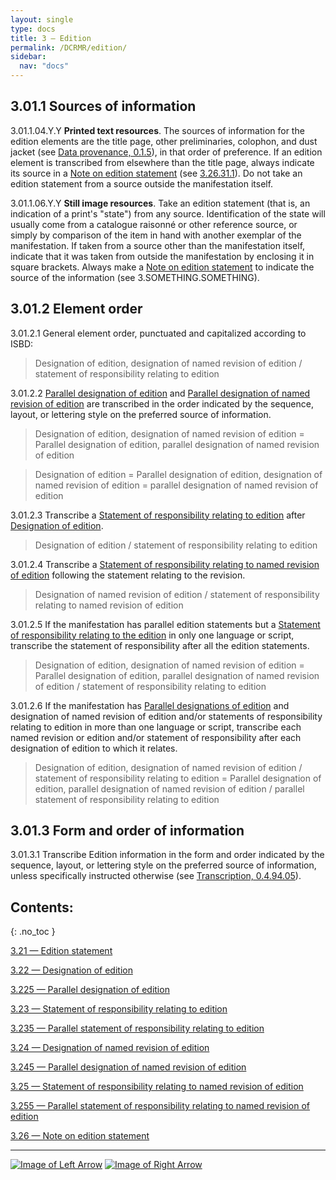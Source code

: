 ```yaml
---
layout: single
type: docs
title: 3 — Edition
permalink: /DCRMR/edition/
sidebar:
  nav: "docs"
---
```


## 3.01.1 Sources of information

<a name="3.01.1.4.Y.Y">3.01.1.04.Y.Y</a> **Printed text resources**. The sources of information for the edition elements are the title page, other preliminaries, colophon, and dust jacket (see [Data provenance, 0.1.5](/DCRMR/general-rules/Data-provenance/#015-sources-of-information)), in that order of preference. If an edition element is transcribed from elsewhere than the title page, always indicate its source in a [Note on edition statement](/DCRMR/edition/Note-on-edition-statement/) (see [3.26.31.1](/DCRMR/edition/Note-on-edition-statement/#3.26.31.1)). Do not take an edition statement from a source outside the manifestation itself.

<a name="3.01.1.06.Y.Y">3.01.1.06.Y.Y</a> **Still image resources**. Take an edition statement (that is, an indication of a print's  "state") from any source. Identification of the state will usually come from a catalogue raisonné or other reference source, or simply by comparison of the item in hand with another exemplar of the manifestation. If taken from a source other than the manifestation itself, indicate that it was taken from outside the manifestation by enclosing it in square brackets. Always make a [Note on edition statement](/DCRMR/edition/Note-on-edition-statement/) to indicate the source of the information (see 3.SOMETHING.SOMETHING).

## 3.01.2 Element order

<a name="3.01.2.1">3.01.2.1</a> General element order, punctuated and capitalized according to ISBD:

>Designation of edition, designation of named revision of edition  / statement of responsibility relating to edition

<a name="3.01.2.2">3.01.2.2</a> [Parallel designation of edition](/DCRMR/edition/Parallel-designation-of-edition/) and [Parallel designation of named revision of edition](/DCRMR/edition/Designation-of-named-revision-of-edition/) are transcribed in the order indicated by the sequence, layout, or lettering style on the preferred source of information.

>Designation of edition, designation of named revision of edition = Parallel designation of edition, parallel designation of named revision of edition

>Designation of edition = Parallel designation of edition, designation of named revision of edition = parallel designation of named revision of edition

<a name="3.01.2.3">3.01.2.3</a> Transcribe a [Statement of responsibility relating to edition](/DCRMR/edition/Statement-of-responsibility-relating-to-edition/) after [Designation of edition](/DCRMR/edition/Designation-of-edition/).

>Designation of edition / statement of responsibility relating to edition

<a name="3.01.2.4">3.01.2.4</a> Transcribe a [Statement of responsibility relating to named revision of edition](/DCRMR/edition/Statement-of-responsibility-relating-to-named-revision-of-edition/) following the statement relating to the revision.

>Designation of named revision of edition / statement of responsibility relating to named revision of edition

<a name="3.01.2.5">3.01.2.5</a> If the manifestation has parallel edition statements but a [Statement of responsibility relating to the edition](/DCRMR/edition/Statement-of-responsibility-relating-to-named-revision-of-edition/) in only one language or script, transcribe the statement of responsibility after all the edition statements.

>Designation of edition, designation of named revision of edition = Parallel designation of edition, parallel designation of named revision of edition / statement of responsibility relating to edition

<a name="3.01.2.6">3.01.2.6</a> If the manifestation has [Parallel designations of edition](/DCRMR/edition/Parallel-designation-of-edition/) and designation of named revision of edition and/or statements of responsibility relating to edition in more than one language or script, transcribe each named revision or edition and/or statement of responsibility after each designation of edition to which it relates.

>Designation of edition, designation of named revision of edition / statement of responsibility relating to edition = Parallel designation of edition, parallel designation of named revision of edition / parallel statement of responsibility relating to edition

## 3.01.3 Form and order of information

<a name="3.01.3.1">3.01.3.1</a> Transcribe Edition information in the form and order indicated by the sequence, layout, or lettering style on the preferred source of information, unless specifically instructed otherwise (see [Transcription, 0.4.94.05](/DCRMR/general-rules/Transcription/#0.4.94.05)).

## Contents:
{: .no_toc }

[3.21 — Edition statement](/DCRMR/edition/Edition-statement/)

[3.22 — Designation of edition](/DCRMR/edition/Designation-of-edition/)

[3.225 — Parallel designation of edition](/DCRMR/edition/Parallel-designation-of-edition/)

[3.23 — Statement of responsibility relating to edition](/DCRMR/edition/Statement-of-responsibility-relating-to-edition/)

[3.235 — Parallel statement of responsibility relating to edition](/DCRMR/edition/Parallel-statement-of-responsibility-relating-to-edition/)

[3.24 — Designation of named revision of edition](/DCRMR/edition/Designation-of-named-revision-of-edition/)

[3.245 — Parallel designation of named revision of edition](/DCRMR/edition/Parallel-designation-of-named-revision-of-edition/)

[3.25 — Statement of responsibility relating to named revision of edition](/DCRMR/edition/Statement-of-responsibility-relating-to-named-revision-of-edition/)

[3.255 — Parallel statement of responsibility relating to named revision of edition](/DCRMR/edition/Parallel-statement-of-responsibility-relating-to-named-revision-of-edition/)

[3.26 — Note on edition statement](/DCRMR/edition/Note-on-edition-statement/)

---

[![Image of Left Arrow](https://rbms-bsc.github.io/DCRMR/assets/pictures/navigation/Arrow_Left.png "2.29 — Note on statement of responsibility")](/DCRMR/sor/Note-on-statement-of-responsibility/) [![Image of Right Arrow](https://rbms-bsc.github.io/DCRMR/assets/pictures/navigation/Arrow_Right.png "3.21 — Edition statement")](/DCRMR/edition/Edition-statement/)
